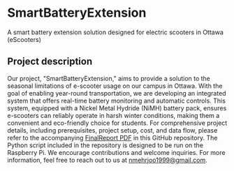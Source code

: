 # SmartBatteryExtension
A smart battery extension solution designed for electric scooters in Ottawa (eScooters)

## Project description
Our project, "SmartBatteryExtension," aims to provide a solution to the seasonal limitations of e-scooter usage on our campus in Ottawa. With the goal of enabling year-round transportation, we are developing an integrated system that offers real-time battery monitoring and automatic controls. This system, equipped with a Nickel Metal Hydride (NiMH) battery pack, ensures e-scooters can reliably operate in harsh winter conditions, making them a convenient and eco-friendly choice for students. For comprehensive project details, including prerequisites, project setup, cost, and data flow, please refer to the accompanying [FinalReport PDF]() in this GitHub repository. The Python script included in the repository is designed to be run on the Raspberry Pi. We encourage contributions and welcome inquiries. For more information, feel free to reach out to us at nmehrjoo1999@gmail.com.